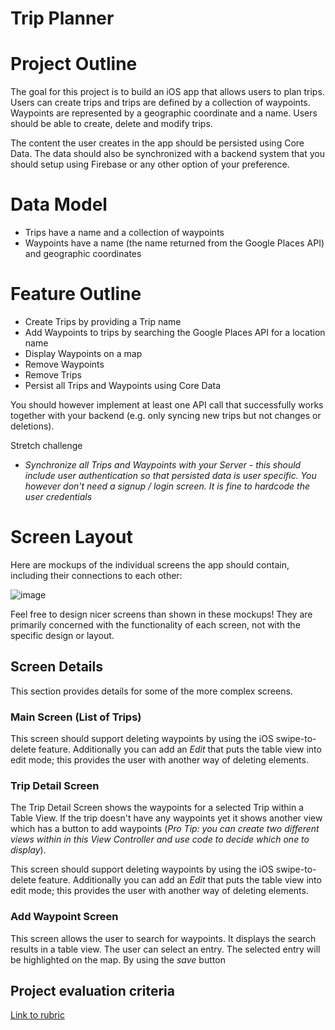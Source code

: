 # Trip Planner

<!-- Found this project from previous curriculum, I think it can work for this course -->

# Project Outline

The goal for this project is to build an iOS app that allows users to plan trips. Users can create trips and trips are defined by a collection of waypoints. Waypoints are represented by a geographic coordinate and a name. Users should be able to create, delete and modify trips.

The content the user creates in the app should be persisted using Core Data. The data should also be synchronized with a backend system that you should setup using Firebase or any other option of your preference.

<!-- Makes sense to include the backend portion of the project? -->

# Data Model

- Trips have a name and a collection of waypoints
- Waypoints have a name (the name returned from the Google Places API) and geographic coordinates

# Feature Outline

- Create Trips by providing a Trip name
- Add Waypoints to trips by searching the Google Places API for a location name
- Display Waypoints on a map
- Remove Waypoints
- Remove Trips
- Persist all Trips and Waypoints using Core Data

You should however implement at least one API call that successfully works together with your backend (e.g. only syncing new trips but not changes or deletions).

Stretch challenge

- *Synchronize all Trips and Waypoints with your Server - this should include user authentication so that persisted data is user specific. You however don't need a signup / login screen. It is fine to hardcode the user credentials*

# Screen Layout

Here are mockups of the individual screens the app should contain, including their connections to each other:

![image](TripPlanner_ScreenFlow.png)

Feel free to design nicer screens than shown in these mockups! They are primarily concerned with the functionality of each screen, not with the specific design or layout.

## Screen Details

This section provides details for some of the more complex screens.

### Main Screen (List of Trips)

This screen should support deleting waypoints by using the iOS swipe-to-delete feature. Additionally you can add an *Edit* that puts the table view into edit mode; this provides the user with another way of deleting elements.

### Trip Detail Screen

The Trip Detail Screen shows the waypoints for a selected Trip within a Table View. If the trip doesn't have any waypoints yet it shows another view which has a button to add waypoints (*Pro Tip: you can create two different views within in this View Controller and use code to decide which one to display*).

This screen should support deleting waypoints by using the iOS swipe-to-delete feature. Additionally you can add an *Edit* that puts the table view into edit mode; this provides the user with another way of deleting elements.

### Add Waypoint Screen

This screen allows the user to search for waypoints. It displays the search results in a table view. The user can select an entry. The selected entry will be highlighted on the map. By using the *save* button

## Project evaluation criteria

[Link to rubric]()
